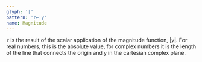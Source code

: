 ```yaml
---
glyph: '|'
pattern: 'r←|y'
name: Magnitude
---
```


`r` is the result of the scalar application of the magnitude function, $\left| y \right|$. For real numbers, this is the absolute value, for complex numbers it is the length of the line that connects the origin and `y` in the cartesian complex plane.